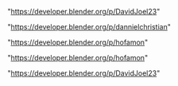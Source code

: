 "https://developer.blender.org/p/DavidJoel23"

"https://developer.blender.org/p/dannielchristian"

"https://developer.blender.org/p/hofamon"

 
"https://developer.blender.org/p/hofamon"


"https://developer.blender.org/p/DavidJoel23"


 
